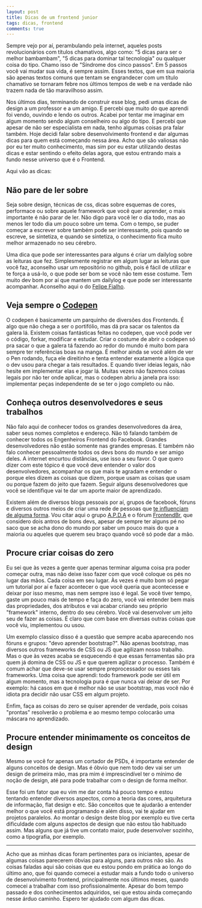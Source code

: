 ```yaml
---
layout: post
title: Dicas de um frontend junior
tags: dicas, frontend
comments: true
---
```


Sempre vejo por aí, perambulando pela internet, aqueles posts revolucionários com títulos chamativos, algo como: "5 dicas para ser o melhor bambambam", "5 dicas para dominar tal tecnologia" ou qualquer coisa do tipo. Chamo isso de "Síndrome dos cinco passos". Em 5 passos você vai mudar sua vida, é sempre assim. Esses textos, que em sua maioria são apenas textos comuns que tentam se engrandecer com um título chamativo se tornaram febre nos últimos tempos de web e na verdade não trazem nada de tão maravilhoso assim. 

Nos últimos dias, terminando de construir esse blog, pedi umas dicas de design a um professor e a um amigo. E percebi que muito do que aprendi foi vendo, ouvindo e lendo os outros. Acabei por tentar me imaginar em algum momento sendo algum conselheiro ou algo do tipo. E percebi que apesar de não ser especialista em nada, tenho algumas coisas pra falar também. Hoje decidi falar sobre desenvolvimento frontend e dar algumas dicas para quem está começando nessa área. Acho que são valiosas não por eu ter muito conhecimento, mas sim por eu estar utilizando destas dicas e estar sentindo o efeito delas agora, que estou entrando mais a fundo nesse universo que é o Frontend.

Aqui vão as dicas:

## Não pare de ler sobre
Seja sobre design, técnicas de css, dicas sobre esquemas de cores, performace ou sobre aquele framework que você quer aprender, o mais importante é não parar de ler. Não digo para você ler o dia todo, mas ao menos ler todo dia um pouco sobre um tema. Com o tempo, se puder começar a escrever sobre também pode ser interessante, pois quando se escreve, se sintetiza, e quando se sintetiza, o conhecimento fica muito melhor armazenado no seu cérebro. 

Uma dica que pode ser interessantes para alguns é criar um dailylog sobre as leituras que fez. Simplesmente registrar em algum lugar as leituras que você faz, aconselho usar um repositório no github, pois é fácil de utilizar e te força a usá-lo, o que pode ser bom se você não tem esse costume. Tem muito dev bom por aí que mantem um dailylog e que pode ser interessante acompanhar. Aconselho aqui o do [Felipe Fialho](https://github.com/LFeh/dailylog).

## Veja sempre o [Codepen](http://codepen.io/)

O codepen é basicamente um parquinho de diversões dos Frontends. É algo que não chega a ser o portifólio, mas dá pra sacar os talentos da galera lá. Existem coisas fantásticas feitas no codepen, que você pode ver o código, forkar, modificar e estudar. Criar o costume de abrir o codepen só pra sacar o que a galera tá fazendo ao redor do mundo é muito bom para sempre ter referências boas na manga. É melhor ainda se você além de ver o Pen rodando, fuça ele direitinho e tenta entender exatamente a lógica que o dev usou para chegar a tais resultados. E quando tiver ideias legais, não hesite em implementar elas e jogar lá. Muitas vezes não fazemos coisas legais por não ter onde aplicar, mas o codepen abriu a janela pra isso: implementar peças independente de se ter o jogo completo ou não.

## Conheça outros desenvolvedores e seus trabalhos

Não falo aqui de conhecer todos os grandes desenvolvedores da área, saber seus nomes completos e endereço. Não tô falando também de conhecer todos os Engenheiros Frontend do Facebook. Grandes desenvolvedores não estão somente nas grandes empresas. E também não falo conhecer pessoalmente todos os devs bons do mundo e ser amigo deles. A internet encurtou distâncias, use isso a seu favor. O que quero dizer com este tópico é que você deve entender o valor dos desenvolvedores, acompanhar os que mais te agradam e entender o porque eles dizem as coisas que dizem, porque usam as coisas que usam ou porque fazem do jeito que fazem. Seguir alguns desenvolvedores que você se identifique vai te dar um aporte maior de aprendizado.

Existem além de diversos blogs pessoais por aí, grupos de facebook, fóruns e diversos outros meios de criar uma rede de pessoas que [te influenciam de alguma forma](https://soundcloud.com/murilogun/media5). Vou citar aqui o grupo [A.P.D.A](https://www.facebook.com/groups/osadpa/?fref=ts) e o fórum [FrontendBr](https://github.com/frontendbr/forum/issues), que considero dois antros de bons devs, apesar de sempre ter alguns pé no saco que se acha dono do mundo por saber um pouco mais do que a maioria ou aqueles que querem seu braço quando você só pode dar a mão. 

## Procure criar coisas do zero

Eu sei que às vezes a gente quer apenas terminar alguma coisa pra poder começar outra, mas não deixe isso fazer com que você coloque os pés no lugar das mãos. Cada coisa em seu lugar. Às vezes é muito bom só pegar um tutorial por aí e fazer acontecer o que você queria que acontecesse e deixar por isso mesmo, mas nem sempre isso é legal. Se você tiver tempo, gaste um pouco mais de tempo e faça do zero, você vai entender bem mais das propriedades, dos atributos e vai acabar criando seu próprio "framework" interno, dentro do seu cérebro. Você vai desenvolver um jeito seu de fazer as coisas. É claro que com base em diversas outras coisas que você viu, implementou ou usou. 

Um exemplo classico disso é a questão que sempre acaba aparecendo nos fóruns e grupos: "devo aprender bootstrap?". Não apenas bootstrap, mas diversos outros frameworks de CSS ou JS que agilizam nosso trabalho. Mas o que às vezes acaba se esquecendo é que essas ferramentas são pra quem já domina de CSS ou JS e que querem agilizar o processo. Também é comum achar que deve-se usar sempre preprocessador ou esses tais frameworks. Uma coisa que aprendi: todo framework pode ser útil em algum momento, mas a tecnologia pura é que nunca vai deixar de ser. Por exemplo: há casos em que é melhor não se usar bootstrap, mas você não é idiota pra decidir não usar CSS em algum projeto. 

Enfim, faça as coisas do zero se quiser aprender de verdade, pois coisas "prontas" resolverão o problema e ao mesmo tempo colocarão uma máscara no aprendizado.

## Procure entender minimamente os conceitos de design

Mesmo se você for apenas um cortador de PSDs, é importante entender de alguns conceitos de design. Mas é óbvio que nem todo dev vai ser um design de primeira mão, mas pra mim é imprescindível ter o mínimo de noção de design, até para pode trabalhar com o design de forma melhor. 

Esse foi um fator que eu vim me dar conta há pouco tempo e estou tentando entender diversos aspectos, como a teoria das cores, arquitetura de informação, flat design e etc. São conceitos que te ajudarão a entender melhor o que você está programando e além disso, vai te ajudar em projetos paralelos. Ao montar o design deste blog por exemplo eu tive certa dificuldade com alguns aspectos de design que não estou tão habituado assim. Mas alguns que já tive um contato maior, pude desenvolver sozinho, como a tipografia, por exemplo. 

---

Acho que as minhas dicas foram pertinentes para os iniciantes, apesar de algumas coisas parecerem óbvias para alguns, para outros não são. As coisas faladas aqui são coisas que eu estou pondo em prática ao longo do último ano, que foi quando comecei a estudar mais a fundo todo o universo de desenvolvimento frontend, principalmente nos últimos meses, quando comecei a trabalhar com isso profissionalmente. Apesar do bom tempo passado e dos conhecimentos adquiridos, sei que estou ainda começando nesse árduo caminho. Espero ter ajudado com algum das dicas. 




